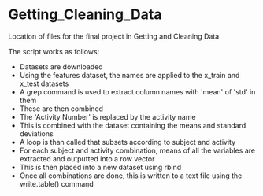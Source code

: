 # Getting_Cleaning_Data
Location of files for the final project in Getting and Cleaning Data


The script works as follows:

- Datasets are downloaded
- Using the features dataset, the names are applied to the x_train and x_test datasets
- A grep command is used to extract column names with 'mean' of 'std' in them
- These are then combined
- The 'Activity Number' is replaced by the activity name
- This is combined with the dataset containing the means and standard deviations
- A loop is than called that subsets according to subject and activity
- For each subject and activity combination, means of all the variables are extracted and outputted into a row vector
- This is then placed into a new dataset using rbind
- Once all combinations are done, this is written to a text file using the write.table() command
